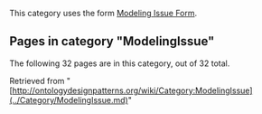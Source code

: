 This category uses the form [Modeling Issue Form](../Form/Modeling_Issue_Form.md "Form:Modeling Issue Form").





## Pages in category "ModelingIssue"


The following 32 pages are in this category, out of 32 total.




Retrieved from "[http://ontologydesignpatterns.org/wiki/Category:ModelingIssue](../Category/ModelingIssue.md)"